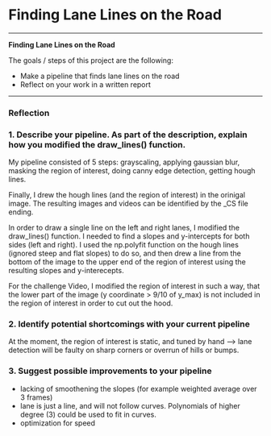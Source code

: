 # **Finding Lane Lines on the Road** 

---

**Finding Lane Lines on the Road**

The goals / steps of this project are the following:
* Make a pipeline that finds lane lines on the road
* Reflect on your work in a written report


[//]: # (Image References)



---

### Reflection

### 1. Describe your pipeline. As part of the description, explain how you modified the draw_lines() function.

My pipeline consisted of 5 steps: grayscaling, applying gaussian blur, masking the region of interest, doing canny edge detection, getting hough lines.

Finally, I drew the hough lines (and the region of interest) in the orinigal image. The resulting images and videos can be identified by the _CS file ending.

[image1]: ./test_images/solidWhiteCurve_CS.jpg "Image with Hough Lines"

In order to draw a single line on the left and right lanes, I modified the draw_lines() function.
I needed to find a slopes and y-intercepts for both sides (left and right). I used the np.polyfit function on the hough lines (ignored steep and flat slopes) to do so, and then drew a line from the bottom of the image to the upper end of the region of interest using the resulting slopes and y-interecepts.

[image2]: ./test_images/solidWhiteCurve_CS_exp.jpg "Image with polynomial extrapolation of degree 1"


For the challenge Video, I modified the region of interest in such a way, that the lower part of the image (y coordinate > 9/10 of y_max) is not included in the region of interest in order to cut out the hood.



### 2. Identify potential shortcomings with your current pipeline

At the moment, the region of interest is static, and tuned by hand --> lane detection will be faulty on sharp corners or overrun of hills or bumps.



### 3. Suggest possible improvements to your pipeline

* lacking of smoothening the slopes (for example weighted average over 3 frames)
* lane is just a line, and will not follow curves. Polynomials of higher degree (3) could be used to fit in curves.
* optimization for speed